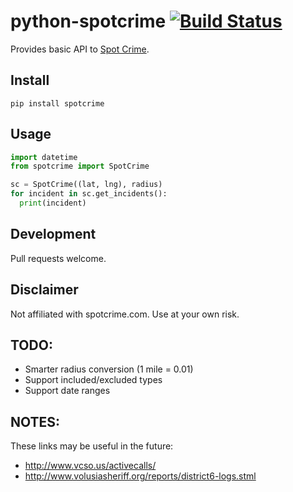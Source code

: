 python-spotcrime [![Build Status](https://travis-ci.org/jcconnell/python-spotcrime.svg?branch=master)](https://travis-ci.org/jcconnell/python-spotcrime)
==============================================================================================================================================================================================

Provides basic API to [Spot Crime](https://spotcrime.com/).

## Install

`pip install spotcrime`

## Usage

```python
import datetime
from spotcrime import SpotCrime

sc = SpotCrime((lat, lng), radius)
for incident in sc.get_incidents():
  print(incident)
```

## Development

Pull requests welcome.

## Disclaimer

Not affiliated with spotcrime.com. Use at your own risk.

## TODO:
- Smarter radius conversion (1 mile = 0.01)
- Support included/excluded types
- Support date ranges

## NOTES:

These links may be useful in the future:
- http://www.vcso.us/activecalls/
- http://www.volusiasheriff.org/reports/district6-logs.stml
